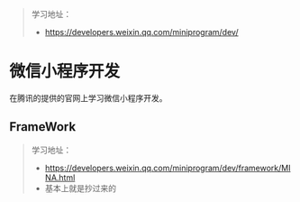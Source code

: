 > 学习地址：
>
> - https://developers.weixin.qq.com/miniprogram/dev/

# 微信小程序开发

在腾讯的提供的官网上学习微信小程序开发。

## FrameWork

> 学习地址：
>
> - https://developers.weixin.qq.com/miniprogram/dev/framework/MINA.html
> - 基本上就是抄过来的

